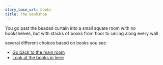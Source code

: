 ```yaml
---
story_base_url: books
title: The Bookshop
---
```


You go past the beaded curtain into a small square room with no bookshelves, but with stacks of books from floor to ceiling along every wall

several different choices based on books you see

* [Go back to the main room](5-alt)
* [Look at the books in here](8a)